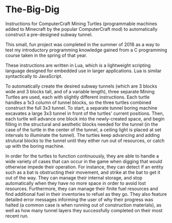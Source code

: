 # The-Big-Dig
Instructions for ComputerCraft Mining Turtles (programmable machines added to Minecraft by the popular ComputerCraft mod) to automatically construct a pre-designed subway tunnel.

This small, fun project was completed in the summer of 2018 as a way to test my introductory programming knowledge gained from a C programming course taken in the spring of that year.

These instructions are written in Lua, which is a lightweight scripting language designed for embedded use in larger applications. Lua is similar syntactically to JavaScript.

To automatically create the desired subway tunnels (which are 3 blocks wide and 3 blocks tall, and of a variable length), three separate Mining Turtles are used, each with slightly different instructions. Each turtle handles a 1x3 column of tunnel blocks, so the three turtles combined construct the full 3x3 tunnel. To start, a separate tunnel boring machine excavates a large 3x3 tunnel in front of the turtles' current positions. Then, each turtle will advance one block into the newly-created space, and begin filling in the structural and aesthetic blocks needed for the tunnel (in the case of the turtle in the center of the tunnel, a ceiling light is placed at set intervals to illuminate the tunnel). The turtles keep advancing and adding strutural blocks to the tunnel until they either run out of resources, or catch up with the boring machine.

In order for the turtles to function continuously, they are able to handle a wide variety of cases that can occur in the game when digging that would otherwise impede their operation. For instance, they can detect if an entity such as a bat is obstructing their movement, and strike at the bat to get it out of the way. They can manage their internal storage, and stop automatically when they have no more space in order to avoid lost resources. Furthermore, they can manage their finite fuel resources and find additional fuel in their inventories to refuel as they go. They also feature detailed error messages informing the user of why their progress was halted (a common case is when running out of construction materials), as well as how many tunnel layers they successfully completed on their most recent run.
